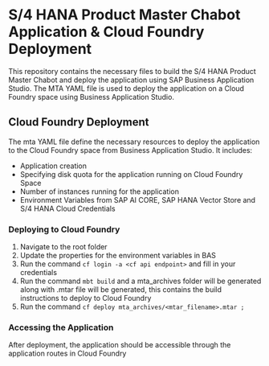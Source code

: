# S/4 HANA Product Master Chabot Application & Cloud Foundry Deployment

This repository contains the necessary files to build the S/4 HANA Product Master Chabot and deploy the application using SAP Business Application Studio. The MTA YAML file is used to deploy the application on a Cloud Foundry space using Business Application Studio.


## Cloud Foundry Deployment

The mta YAML file define the necessary resources to deploy the application to the Cloud Foundry space from Business Application Studio. It includes:

- Application creation
- Specifying disk quota for the application running on Cloud Foundry Space
- Number of instances running for the application
- Environment Variables from SAP AI CORE, SAP HANA Vector Store and S/4 HANA Cloud Credentials


### Deploying to Cloud Foundry

1. Navigate to the root folder
2. Update the properties for the environment variables in BAS
3. Run the command `cf login -a <cf api endpoint>` and fill in your credentials
4. Run the command `mbt build` and a mta_archives folder will be generated along with .mtar file will be generated, this contains the build instructions to deploy to Cloud Foundry
5. Run the command `cf deploy mta_archives/<mtar_filename>.mtar ;`

### Accessing the Application

After deployment, the application should be accessible through the application routes in Cloud Foundry 